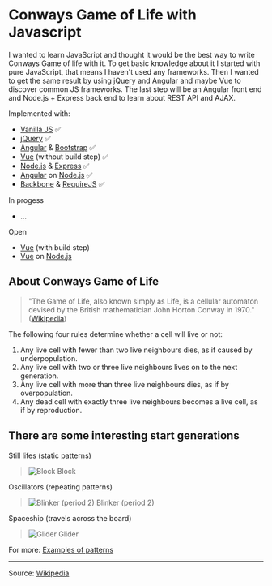 # Conways Game of Life with Javascript

I wanted to learn JavaScript and thought it would be the best way to write Conways Game of life with it. To get basic knowledge about it I started with pure JavaScript, that means I haven't used any frameworks. Then I wanted to get the same result by using jQuery and Angular and maybe Vue to discover common JS frameworks. The last step will be an Angular front end and Node.js + Express back end to learn about REST API and AJAX.

Implemented with:
- [Vanilla JS](http://vanilla-js.com/) ✅
- [jQuery](https://jquery.com) ✅
- [Angular](https://angular.io) & [Bootstrap](https://www.getbootstrap.com) ✅
- [Vue](https://vuejs.org/) (without build step) ✅
- [Node.js](https://nodejs.org/en/) & [Express](http://expressjs.com/de/) ✅
- [Angular](https://angular.io) on [Node.js](https://nodejs.org/en/) ✅
- [Backbone](http://backbonejs.org/) & [RequireJS](https://requirejs.org/) ✅

In progess
- ...

Open
- [Vue](https://vuejs.org/) (with build step)
- [Vue](https://vuejs.org/) on [Node.js](https://nodejs.org/en/)

## About Conways Game of Life

> "The Game of Life, also known simply as Life, is a cellular automaton devised by the British mathematician John Horton Conway in 1970." ([Wikipedia](https://en.wikipedia.org/wiki/Conway%27s_Game_of_Life "Conway's Game of Life"))

The following four rules determine whether a cell will live or not:

1. Any live cell with fewer than two live neighbours dies, as if caused by underpopulation.
2. Any live cell with two or three live neighbours lives on to the next generation.
3. Any live cell with more than three live neighbours dies, as if by overpopulation.
4. Any dead cell with exactly three live neighbours becomes a live cell, as if by reproduction.

## There are some interesting start generations

Still lifes (static patterns)
> ![Block](https://upload.wikimedia.org/wikipedia/commons/9/96/Game_of_life_block_with_border.svg) Block

Oscillators (repeating patterns)
> ![Blinker (period 2)](https://upload.wikimedia.org/wikipedia/commons/9/95/Game_of_life_blinker.gif) Blinker (period 2)

Spaceship (travels across the board)
> ![Glider](https://upload.wikimedia.org/wikipedia/commons/f/f2/Game_of_life_animated_glider.gif) Glider

For more: [Examples of patterns](https://en.wikipedia.org/wiki/Conway%27s_Game_of_Life#Examples_of_patterns "Examples of patterns")

---------
Source: [Wikipedia](https://en.wikipedia.org/wiki/Conway%27s_Game_of_Life)
